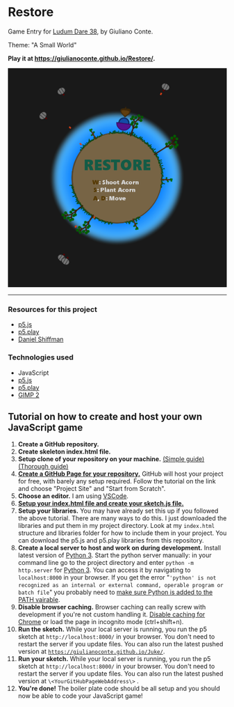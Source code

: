 # Restore

Game Entry for [Ludum Dare 38](https://ldjam.com/), by Giuliano Conte.

Theme: "A Small World"

**Play it at <https://giulianoconte.github.io/Restore/>.**

![alt text](https://github.com/giulianoconte/Restore/blob/master/res/publish_image.png "Restore")

-----

### Resources for this project

 + [p5.js](https://p5js.org/)
 + [p5.play](http://p5play.molleindustria.org/)
 + [Daniel Shiffman](https://youtu.be/8j0UDiN7my4?list=PLRqwX-V7Uu6Zy51Q-x9tMWIv9cueOFTFA)
 
### Technologies used

 + JavaScript
 + [p5.js](https://p5js.org/)
 + [p5.play](http://p5play.molleindustria.org/)
 + [GIMP 2](https://www.gimp.org/downloads/)
 
## Tutorial on how to create and host your own JavaScript game

1. **Create a GitHub repository.**
1. **Create skeleton index.html file.**
1. **Setup clone of your repository on your machine.** [(Simple guide)](http://rogerdudler.github.io/git-guide/) [(Thorough guide)](https://www.atlassian.com/git/tutorials/setting-up-a-repository)
1. [**Create a GitHub Page for your repository.**](https://pages.github.com/) GitHub will host your project for free, with barely any setup required. Follow the tutorial on the link and choose "Project Site" and "Start from Scratch". 
1. **Choose an editor.** I am using [VSCode](https://code.visualstudio.com/).
1. [**Setup your index.html file and create your sketch.js file.**](https://p5js.org/get-started/) 
1. **Setup your libraries.** You may have already set this up if you followed the above tutorial. There are many ways to do this. I just downloaded the libraries and put them in my project directory. Look at my `index.html` structure and libraries folder for how to include them in your project. You can download the p5.js and p5.play libraries from this repository. 
1. **Create a local server to host and work on during development.** Install latest version of [Python 3](https://www.python.org/downloads/). Start the python server manually: in your command line go to the project directory and enter `python -m http.server` for [Python 3](https://www.python.org/download/releases/3.0/). You can access it by navigating to `localhost:8000` in your browser. If you get the error "`'python' is not recognized as an internal or external command, operable program or batch file`" you probably need to [make sure Python is added to the PATH vairable](https://www.pythoncentral.io/add-python-to-path-python-is-not-recognized-as-an-internal-or-external-command/). 
1. **Disable browser caching.** Browser caching can really screw with development if you're not custom handling it. [Disable caching for Chrome](http://stackoverflow.com/questions/5690269/disabling-chrome-cache-for-website-development) or load the page in incognito mode (ctrl+shift+n).
1. **Run the sketch.** While your local server is running, you run the p5 sketch at `http://localhost:8000/` in your browser. You don't need to restart the server if you update files. You can also run the latest pushed version at [`https://giulianoconte.github.io/Juke/`](https://giulianoconte.github.io/Juke/). 
1. **Run your sketch.** While your local server is running, you run the p5 sketch at `http://localhost:8000/` in your browser. You don't need to restart the server if you update files. You can also run the latest pushed version at `\<YourGitHubPageWebAddress\>` . 
1. **You're done!** The boiler plate code should be all setup and you should now be able to code your JavaScript game!
